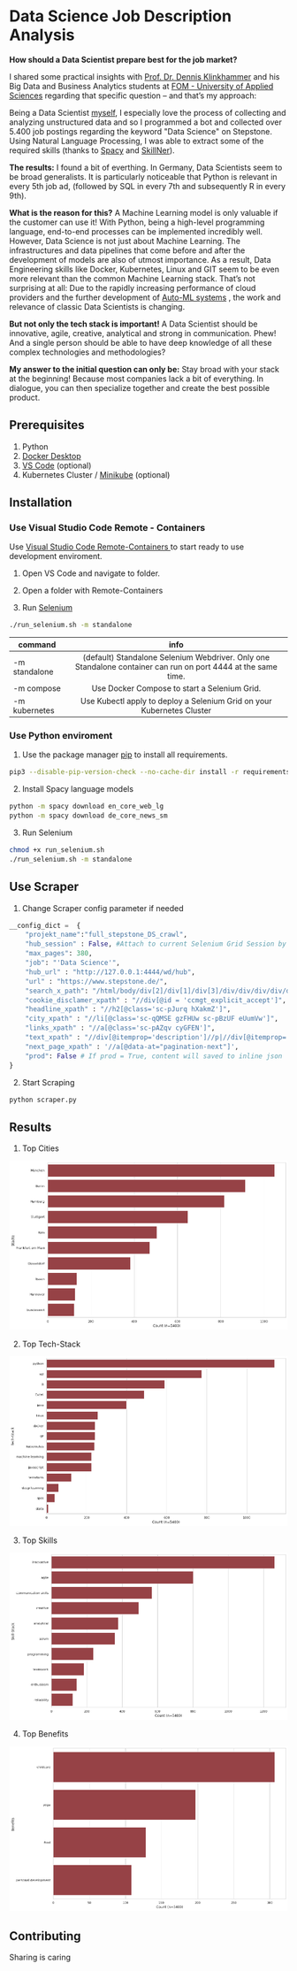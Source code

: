 # Data Science Job Description Analysis 

**How should a Data Scientist prepare best for the job market?**

I shared some practical insights with [Prof. Dr. Dennis Klinkhammer](https://de.linkedin.com/in/dr-dennis-klinkhammer) and his Big Data and Business Analytics students at [FOM - University of Applied Sciences](https://www.fom.de/) regarding that specific question – and that’s my approach:

Being a Data Scientist [myself](https://de.linkedin.com/in/rubenwienigk), I especially love the process of collecting and analyzing unstructured data and so I programmed a bot and collected over 5.400 job postings regarding the keyword "Data Science" on []() Stepstone. Using Natural Language Processing, I was able to extract some of the required skills (thanks to [Spacy](https://spacy.io/) and [SkillNer](https://github.com/AnasAito/SkillNER)). 

**The results:** I found a bit of everthing. In Germany, Data Scientists seem to be broad generalists. It is particularly noticeable that Python is relevant in every 5th job ad, (followed by SQL in every 7th and subsequently R in every 9th). 

**What is the reason for this?** A Machine Learning model is only valuable if the customer can use it! With Python, being a high-level programming language, end-to-end processes can be implemented incredibly well. However, Data Science is not just about Machine Learning. The infrastructures and data pipelines that come before and after the development of models are also of utmost importance. As a result, Data Engineering skills like Docker, Kubernetes, Linux and GIT seem to be even more relevant than the common Machine Learning stack. That’s not surprising at all: Due to the rapidly increasing performance of cloud providers and the further development of [Auto-ML systems](https://openml.github.io/automlbenchmark/automl_overview.html) , the work and relevance of classic Data Scientists is changing. 

**But not only the tech stack is important!** A Data Scientist should be innovative, agile, creative, analytical and strong in communication. Phew! And a single person should be able to have deep knowledge of all these complex technologies and methodologies?

**My answer to the initial question can only be:** Stay broad with your stack at the beginning! Because most companies lack a bit of everything. In dialogue, you can then specialize together and create the best possible product.

## Prerequisites

1. Python
2. [Docker Desktop](https://www.docker.com/products/docker-desktop/)
3. [VS Code](https://code.visualstudio.com/) (optional)
4. Kubernetes Cluster / [Minikube](https://minikube.sigs.k8s.io/docs/start/) (optional)

## Installation

### Use Visual Studio Code Remote - Containers 

Use [Visual Studio Code Remote-Containers ](https://code.visualstudio.com/docs/remote/containers) to start ready to use development enviroment. 

1. Open VS Code and navigate to folder.

2. Open a folder with Remote-Containers

3. Run [Selenium](https://github.com/SeleniumHQ/docker-selenium)  

```bash
./run_selenium.sh -m standalone
```

| command   |      info      |  
|------------|:-------------:|
| -m standalone | (default) Standalone Selenium Webdriver. Only one Standalone container can run on port 4444 at the same time.  | 
| -m compose | Use Docker Compose to start a Selenium Grid. |  
| -m kubernetes | Use Kubectl apply to deploy a Selenium Grid on your Kubernetes Cluster  |   

### Use Python enviroment

1. Use the package manager [pip](https://pip.pypa.io/en/stable/) to install all requirements.

```bash
pip3 --disable-pip-version-check --no-cache-dir install -r requirements.txt
```

2. Install Spacy language models

```bash
python -m spacy download en_core_web_lg 
python -m spacy download de_core_news_sm
```

3. Run Selenium 

```bash
chmod +x run_selenium.sh 
./run_selenium.sh -m standalone
```

## Use Scraper

1. Change Scraper config parameter if needed
```python
__config_dict =  {
    "projekt_name":"full_stepstone_DS_crawl",
    "hub_session" : False, #Attach to current Selenium Grid Session by ID 
    "max_pages": 380, 
    "job": "'Data Science'",
    "hub_url" : "http://127.0.0.1:4444/wd/hub",
    "url" : "https://www.stepstone.de/",
    "search_x_path": "/html/body/div[2]/div[1]/div[3]/div/div/div/div/div[1]/div[1]/div[1]/div/div[2]/input", 
    "cookie_disclamer_xpath" : "//div[@id = 'ccmgt_explicit_accept']",
    "headline_xpath" : "//h2[@class='sc-pJurq hXakmZ']",
    "city_xpath" : "//li[@class='sc-qQMSE gzFHUw sc-pBzUF eUumVw']",
    "links_xpath" : "//a[@class='sc-pAZqv cyGFEN']",
    "text_xpath" : "//div[@itemprop='description']//p|//div[@itemprop='description']//b|//div[@itemprop='description']//li",
    "next_page_xpath" : '//a[@data-at="pagination-next"]',
    "prod": False # If prod = True, content will saved to inline json
}
```

2. Start Scraping 

```bash
python scraper.py
```

## Results

1. Top Cities
   
![Top Cities](./visuals/cities.png)

2. Top Tech-Stack

![Top Tech-Stack](./visuals/tech_skills.png)

3. Top Skills

![Top Skills](./visuals/skills.png)

4. Top Benefits

![Top Benefits](./visuals/benefits.png)


## Contributing
Sharing is caring
